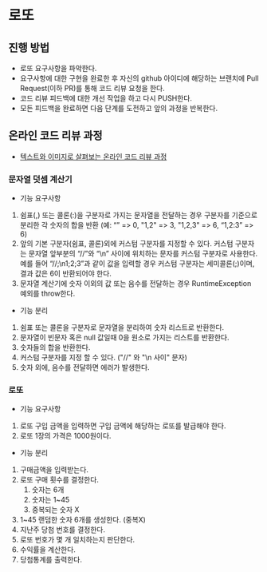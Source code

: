 # 로또

## 진행 방법

* 로또 요구사항을 파악한다.
* 요구사항에 대한 구현을 완료한 후 자신의 github 아이디에 해당하는 브랜치에 Pull Request(이하 PR)를 통해 코드 리뷰 요청을 한다.
* 코드 리뷰 피드백에 대한 개선 작업을 하고 다시 PUSH한다.
* 모든 피드백을 완료하면 다음 단계를 도전하고 앞의 과정을 반복한다.

## 온라인 코드 리뷰 과정

* [텍스트와 이미지로 살펴보는 온라인 코드 리뷰 과정](https://github.com/next-step/nextstep-docs/tree/master/codereview)

### 문자열 덧셈 계산기

- 기능 요구사항

1. 쉼표(,) 또는 콜론(:)을 구분자로 가지는 문자열을 전달하는 경우 구분자를 기준으로 분리한 각 숫자의 합을 반환 (예: “” => 0, "1,2" => 3, "1,2,3" => 6, “1,2:3” => 6)
1. 앞의 기본 구분자(쉼표, 콜론)외에 커스텀 구분자를 지정할 수 있다. 커스텀 구분자는 문자열 앞부분의 “//”와 “\n” 사이에 위치하는 문자를 커스텀 구분자로 사용한다. 예를 들어 “//;\n1;2;3”과
   같이 값을 입력할 경우 커스텀 구분자는 세미콜론(;)이며, 결과 값은 6이 반환되어야 한다.
1. 문자열 계산기에 숫자 이외의 값 또는 음수를 전달하는 경우 RuntimeException 예외를 throw한다.

- 기능 분리

1. 쉼표 또는 콜론을 구분자로 문자열을 분리하여 숫자 리스트로 반환한다.
1. 문자열이 빈문자 혹은 null 값일때 0을 원소로 가지는 리스트를 반환한다.
1. 숫자들의 합을 반환한다.
1. 커스텀 구분자를 지정 할 수 있다. ("//" 와 "\n 사이" 문자)
1. 숫자 외에, 음수를 전달하면 에러가 발생한다.

### 로또 

- 기능 요구사항

1. 로또 구입 금액을 입력하면 구입 금액에 해당하는 로또를 발급해야 한다.
1. 로또 1장의 가격은 1000원이다.

- 기능 분리

1. 구매금액을 입력받는다.
1. 로또 구매 횟수를 결정한다.
   1. 숫자는 6개
   1. 숫자는 1~45
   1. 중복되는 숫자 X
1. 1~45 랜덤한 숫자 6개를 생성한다. (중복X)
1. 지난주 당첨 번호를 결정한다.
1. 로또 번호가 몇 개 일치하는지 판단한다.
1. 수익률을 계산한다.
1. 당첨통계를 출력한다.



